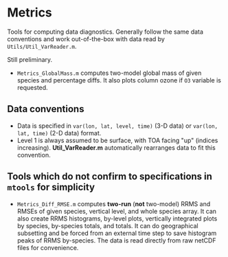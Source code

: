 # Metrics

Tools for computing data diagnostics. Generally follow the same data conventions and work out-of-the-box with data read by `Utils/Util_VarReader.m`.

Still preliminary.

* `Metrics_GlobalMass.m` computes two-model global mass of given species and percentage diffs. It also plots column ozone if `O3` variable is requested.

## Data conventions
* Data is specified in `var(lon, lat, level, time)` (3-D data) or `var(lon, lat, time)` (2-D data) format.
* Level 1 is always assumed to be surface, with TOA facing "up" (indices increasing). **Util_VarReader.m** automatically rearranges data to fit this convention.

## Tools which do not confirm to specifications in `mtools` for simplicity
* `Metrics_Diff_RMSE.m` computes **two-run** (**not** two-model) RRMS and RMSEs of given species, vertical level, and whole species array. It can also create RRMS histograms, by-level plots, vertically integrated plots by species, by-species totals, and totals. It can do geographical subsetting and be forced from an external time step to save histogram peaks of RRMS by-species. The data is read directly from raw netCDF files for convenience.
